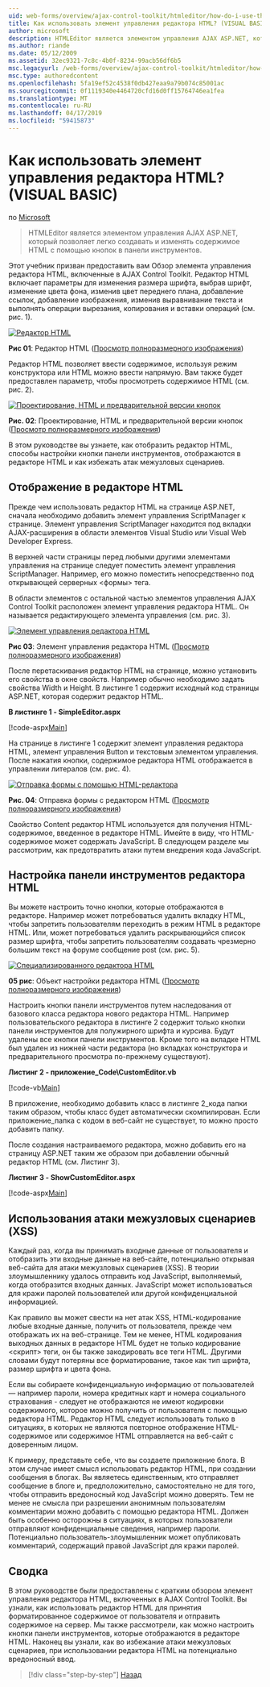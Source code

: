 ```yaml
---
uid: web-forms/overview/ajax-control-toolkit/htmleditor/how-do-i-use-the-html-editor-control-vb
title: Как использовать элемент управления редактора HTML? (VISUAL BASIC) | Документация Майкрософт
author: microsoft
description: HTMLEditor является элементом управления AJAX ASP.NET, который позволяет легко создавать и изменять содержимое HTML с помощью кнопок в панели инструментов.
ms.author: riande
ms.date: 05/12/2009
ms.assetid: 32ec9321-7c8c-4b0f-8234-99acb56df6b5
msc.legacyurl: /web-forms/overview/ajax-control-toolkit/htmleditor/how-do-i-use-the-html-editor-control-vb
msc.type: authoredcontent
ms.openlocfilehash: 5fa19ef52c4538f0db427eaa9a79b074c85001ac
ms.sourcegitcommit: 0f1119340e4464720cfd16d0ff15764746ea1fea
ms.translationtype: MT
ms.contentlocale: ru-RU
ms.lasthandoff: 04/17/2019
ms.locfileid: "59415873"
---
```

# <a name="how-do-i-use-the-html-editor-control-vb"></a>Как использовать элемент управления редактора HTML? (VISUAL BASIC)

по [Microsoft](https://github.com/microsoft)

> HTMLEditor является элементом управления AJAX ASP.NET, который позволяет легко создавать и изменять содержимое HTML с помощью кнопок в панели инструментов.


Этот учебник призван предоставить вам Обзор элемента управления редактора HTML, включенные в AJAX Control Toolkit. Редактор HTML включает параметры для изменения размера шрифта, выбрав шрифт, изменение цвета фона, изменив цвет переднего плана, добавление ссылок, добавление изображения, изменив выравнивание текста и выполнять операции вырезания, копирования и вставки операций (см. рис. 1).


[![Редактор HTML](how-do-i-use-the-html-editor-control-vb/_static/image1.jpg)](how-do-i-use-the-html-editor-control-vb/_static/image1.png)

**Рис 01**: Редактор HTML ([Просмотр полноразмерного изображения](how-do-i-use-the-html-editor-control-vb/_static/image2.png))


Редактор HTML позволяет ввести содержимое, используя режим конструктора или HTML можно ввести напрямую. Вам также будет предоставлен параметр, чтобы просмотреть содержимое HTML (см. рис. 2).


[![Проектирование, HTML и предварительной версии кнопок](how-do-i-use-the-html-editor-control-vb/_static/image2.jpg)](how-do-i-use-the-html-editor-control-vb/_static/image3.png)

**Рис. 02**: Проектирование, HTML и предварительной версии кнопок ([Просмотр полноразмерного изображения](how-do-i-use-the-html-editor-control-vb/_static/image4.png))


В этом руководстве вы узнаете, как отобразить редактор HTML, способы настройки кнопки панели инструментов, отображаются в редакторе HTML и как избежать атак межузловых сценариев.

## <a name="displaying-the-html-editor"></a>Отображение в редакторе HTML

Прежде чем использовать редактор HTML на странице ASP.NET, сначала необходимо добавить элемент управления ScriptManager к странице. Элемент управления ScriptManager находится под вкладки AJAX-расширения в области элементов Visual Studio или Visual Web Developer Express.

В верхней части страницы перед любыми другими элементами управления на странице следует поместить элемент управления ScriptManager. Например, его можно поместить непосредственно под открывающей серверных &lt;формы&gt; тега.

В области элементов с остальной частью элементов управления AJAX Control Toolkit расположен элемент управления редактора HTML. Он называется редактирующего элемента управления (см. рис. 3).


[![Элемент управления редактора HTML](how-do-i-use-the-html-editor-control-vb/_static/image3.jpg)](how-do-i-use-the-html-editor-control-vb/_static/image5.png)

**Рис 03**: Элемент управления редактора HTML ([Просмотр полноразмерного изображения](how-do-i-use-the-html-editor-control-vb/_static/image6.png))


После перетаскивания редактор HTML на странице, можно установить его свойства в окне свойств. Например обычно необходимо задать свойства Width и Height. В листинге 1 содержит исходный код страницы ASP.NET, которая содержит редактор HTML.

**В листинге 1 - SimpleEditor.aspx**

[!code-aspx[Main](how-do-i-use-the-html-editor-control-vb/samples/sample1.aspx)]

На странице в листинге 1 содержит элемент управления редактора HTML, элемент управления Button и текстовым элементом управления. После нажатия кнопки, содержимое редактора HTML отображается в управлении литералов (см. рис. 4).


[![Отправка формы с помощью HTML-редактора](how-do-i-use-the-html-editor-control-vb/_static/image4.jpg)](how-do-i-use-the-html-editor-control-vb/_static/image7.png)

**Рис. 04**: Отправка формы с редактором HTML ([Просмотр полноразмерного изображения](how-do-i-use-the-html-editor-control-vb/_static/image8.png))


Свойство Content редактор HTML используется для получения HTML-содержимое, введенное в редакторе HTML. Имейте в виду, что HTML-содержимое может содержать JavaScript. В следующем разделе мы рассмотрим, как предотвратить атаки путем внедрения кода JavaScript.

## <a name="customizing-the-html-editor-toolbar"></a>Настройка панели инструментов редактора HTML

Вы можете настроить точно кнопки, которые отображаются в редакторе. Например может потребоваться удалить вкладку HTML, чтобы запретить пользователям переходить в режим HTML в редакторе HTML. Или, может потребоваться удалить раскрывающийся список размер шрифта, чтобы запретить пользователям создавать чрезмерно большим текст на форуме сообщение post (см. рис. 5).


[![Специализированного редактора HTML](how-do-i-use-the-html-editor-control-vb/_static/image5.jpg)](how-do-i-use-the-html-editor-control-vb/_static/image9.png)

**05 рис**: Объект настройки редактора HTML ([Просмотр полноразмерного изображения](how-do-i-use-the-html-editor-control-vb/_static/image10.png))


Настроить кнопки панели инструментов путем наследования от базового класса редактора нового редактора HTML. Например пользовательского редактора в листинге 2 содержит только кнопки панели инструментов для полужирного шрифта и курсива. Будут удалены все кнопки панели инструментов. Кроме того на вкладке HTML был удален из нижней части редактора (но вкладках конструктора и предварительного просмотра по-прежнему существуют).

**Листинг 2 - приложение\_Code\CustomEditor.vb**

[!code-vb[Main](how-do-i-use-the-html-editor-control-vb/samples/sample2.vb)]

В приложение, необходимо добавить класс в листинге 2\_кода папки таким образом, чтобы класс будет автоматически скомпилирован. Если приложение\_папка с кодом в веб-сайт не существует, то можно просто добавить папку.

После создания настраиваемого редактора, можно добавить его на страницу ASP.NET таким же образом при добавлении обычный редактор HTML (см. Листинг 3).

**Листинг 3 - ShowCustomEditor.aspx**

[!code-aspx[Main](how-do-i-use-the-html-editor-control-vb/samples/sample3.aspx)]

## <a name="avoiding-cross-site-scripting-xss-attacks"></a>Использования атаки межузловых сценариев (XSS)

Каждый раз, когда вы принимать входные данные от пользователя и отобразить эти входные данные на веб-сайте, потенциально открывая веб-сайта для атаки межузловых сценариев (XSS). В теории злоумышленнику удалось отправить код JavaScript, выполняемый, когда отобразится входных данных. JavaScript может использоваться для кражи паролей пользователей или другой конфиденциальной информацией.

Как правило вы может свести на нет атак XSS, HTML-кодирование любые входные данные, получить от пользователя, прежде чем отображать их на веб-странице. Тем не менее, HTML кодирования выходных данных в редакторе HTML будет не только кодирование &lt;скрипт&gt; теги, он бы также закодировать все теги HTML. Другими словами будут потеряны все форматирование, такое как тип шрифта, размер шрифта и цвета фона.

Если вы собираете конфиденциальную информацию от пользователей — например пароли, номера кредитных карт и номера социального страхования - следует не отображаются не имеют кодировки содержимого, которое можно получить от пользователя с помощью редактора HTML. Редактор HTML следует использовать только в ситуациях, в которых не являются повторное отображение HTML-содержимое или содержимое HTML отправляется на веб-сайт с доверенным лицом.

К примеру, представьте себе, что вы создаете приложение блога. В этом случае имеет смысл использовать редактор HTML, при создании сообщения в блогах. Вы являетесь единственным, кто отправляет сообщение в блоге и, предположительно, самостоятельно не для того, чтобы отправить вредоносный код JavaScript можно доверять. Тем не менее не смысла при разрешении анонимным пользователям комментарии можно добавить с помощью редактора HTML. Должен быть особенно осторожны в ситуациях, в которых пользователи отправляют конфиденциальные сведения, например пароли. Потенциально пользователь-злоумышленник может опубликовать комментарий, содержащий правой JavaScript для кражи паролей.

## <a name="summary"></a>Сводка

В этом руководстве были предоставлены с кратким обзором элемент управления редактора HTML, включенных в AJAX Control Toolkit. Вы узнали, как использовать редактор HTML для принятия форматированное содержимое от пользователя и отправить содержимое на сервер. Мы также рассмотрели, как можно настроить кнопки панели инструментов, которые отображаются в редакторе HTML. Наконец вы узнали, как во избежание атаки межузловых сценариев, при использовании редактора HTML на потенциально вредоносный ввод.

> [!div class="step-by-step"]
> [Назад](how-do-i-use-the-html-editor-control-cs.md)
